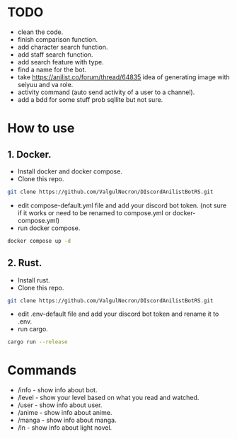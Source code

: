 # TODO 
- clean the code.
- finish comparison function.
- add character search function.
- add staff search function.
- add search feature with type.
- find a name for the bot.
- take https://anilist.co/forum/thread/64835 idea of generating image with seiyuu and va role.
- activity command (auto send activity of a user to a channel).
- add a bdd for some stuff prob sqllite but not sure.

# How to use

## 1. Docker. 
- Install docker and docker compose.
- Clone this repo. 
```bash
git clone https://github.com/ValgulNecron/DIscordAnilistBotRS.git
```
- edit compose-default.yml file and add your discord bot token. (not sure if it works or need to be renamed to compose.yml or docker-compose.yml)
- run docker compose.
```bash
docker compose up -d
```
## 2. Rust.
- Install rust.
- Clone this repo. 
```bash
git clone https://github.com/ValgulNecron/DIscordAnilistBotRS.git
```
- edit .env-default file and add your discord bot token and rename it to .env.
- run cargo.
```bash
cargo run --release
```

# Commands
- /info - show info about bot.
- /level - show your level based on what you read and watched.
- /user - show info about user.
- /anime - show info about anime.
- /manga - show info about manga.
- /ln - show info about light novel.
